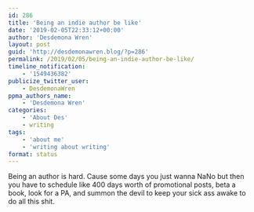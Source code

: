 ```yaml
---
id: 286
title: 'Being an indie author be like'
date: '2019-02-05T22:33:12+00:00'
author: 'Desdemona Wren'
layout: post
guid: 'http://desdemonawren.blog/?p=286'
permalink: /2019/02/05/being-an-indie-author-be-like/
timeline_notification:
    - '1549436382'
publicize_twitter_user:
    - DesdemonaWren
ppma_authors_name:
    - 'Desdemona Wren'
categories:
    - 'About Des'
    - writing
tags:
    - 'about me'
    - 'writing about writing'
format: status
---
```


Being an author is hard. Cause some days you just wanna NaNo but then you have to schedule like 400 days worth of promotional posts, beta a book, look for a PA, and summon the devil to keep your sick ass awake to do all this shit.